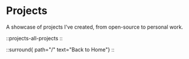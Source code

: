 # Projects
A showcase of projects I've created, from open-source to personal work.

::projects-all-projects
::

::surround{ path="/" text="Back to Home"}
::
